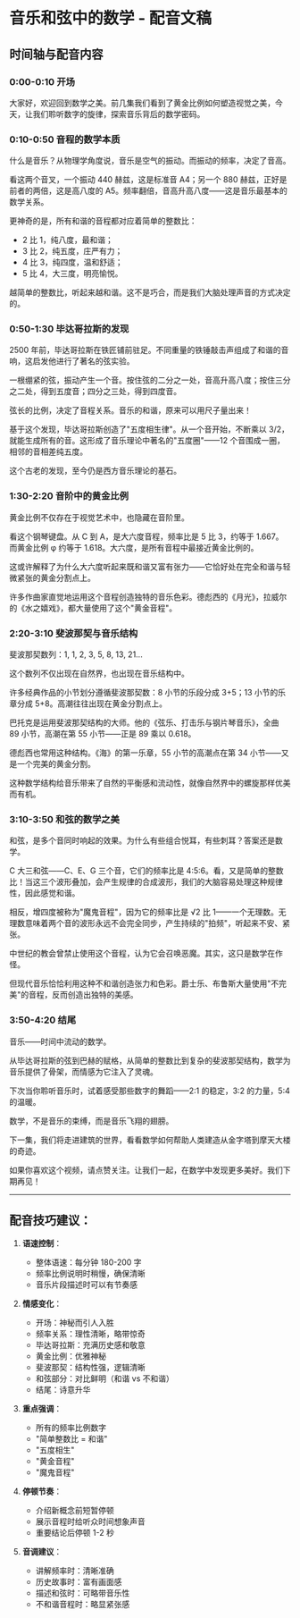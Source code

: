 # 音乐和弦中的数学 - 配音文稿

## 时间轴与配音内容

### 0:00-0:10 开场

大家好，欢迎回到数学之美。前几集我们看到了黄金比例如何塑造视觉之美，今天，让我们聆听数字的旋律，探索音乐背后的数学密码。

### 0:10-0:50 音程的数学本质

什么是音乐？从物理学角度说，音乐是空气的振动。而振动的频率，决定了音高。

看这两个音叉，一个振动 440 赫兹，这是标准音 A4；另一个 880 赫兹，正好是前者的两倍，这是高八度的 A5。频率翻倍，音高升高八度——这是音乐最基本的数学关系。

更神奇的是，所有和谐的音程都对应着简单的整数比：

- 2 比 1，纯八度，最和谐；
- 3 比 2，纯五度，庄严有力；
- 4 比 3，纯四度，温和舒适；
- 5 比 4，大三度，明亮愉悦。

越简单的整数比，听起来越和谐。这不是巧合，而是我们大脑处理声音的方式决定的。

### 0:50-1:30 毕达哥拉斯的发现

2500 年前，毕达哥拉斯在铁匠铺前驻足。不同重量的铁锤敲击声组成了和谐的音响，这启发他进行了著名的弦实验。

一根绷紧的弦，振动产生一个音。按住弦的二分之一处，音高升高八度；按住三分之二处，得到五度音；四分之三处，得到四度音。

弦长的比例，决定了音程关系。音乐的和谐，原来可以用尺子量出来！

基于这个发现，毕达哥拉斯创造了"五度相生律"。从一个音开始，不断乘以 3/2，就能生成所有的音。这形成了音乐理论中著名的"五度圈"——12 个音围成一圈，相邻的音相差纯五度。

这个古老的发现，至今仍是西方音乐理论的基石。

### 1:30-2:20 音阶中的黄金比例

黄金比例不仅存在于视觉艺术中，也隐藏在音阶里。

看这个钢琴键盘。从 C 到 A，是大六度音程，频率比是 5 比 3，约等于 1.667。而黄金比例 φ 约等于 1.618。大六度，是所有音程中最接近黄金比例的。

这或许解释了为什么大六度听起来既和谐又富有张力——它恰好处在完全和谐与轻微紧张的黄金分割点上。

许多作曲家直觉地运用这个音程创造独特的音乐色彩。德彪西的《月光》，拉威尔的《水之嬉戏》，都大量使用了这个"黄金音程"。

### 2:20-3:10 斐波那契与音乐结构

斐波那契数列：1, 1, 2, 3, 5, 8, 13, 21...

这个数列不仅出现在自然界，也出现在音乐结构中。

许多经典作品的小节划分遵循斐波那契数：8 小节的乐段分成 3+5；13 小节的乐章分成 5+8。高潮往往出现在黄金分割点上。

巴托克是运用斐波那契结构的大师。他的《弦乐、打击乐与钢片琴音乐》，全曲 89 小节，高潮在第 55 小节——正是 89 乘以 0.618。

德彪西也常用这种结构。《海》的第一乐章，55 小节的高潮点在第 34 小节——又是一个完美的黄金分割。

这种数学结构给音乐带来了自然的平衡感和流动性，就像自然界中的螺旋那样优美而有机。

### 3:10-3:50 和弦的数学之美

和弦，是多个音同时响起的效果。为什么有些组合悦耳，有些刺耳？答案还是数学。

C 大三和弦——C、E、G 三个音，它们的频率比是 4:5:6。看，又是简单的整数比！当这三个波形叠加，会产生规律的合成波形，我们的大脑容易处理这种规律性，因此感觉和谐。

相反，增四度被称为"魔鬼音程"，因为它的频率比是 √2 比 1——一个无理数。无理数意味着两个音的波形永远不会完全同步，产生持续的"拍频"，听起来不安、紧张。

中世纪的教会曾禁止使用这个音程，认为它会召唤恶魔。其实，这只是数学在作怪。

但现代音乐恰恰利用这种不和谐创造张力和色彩。爵士乐、布鲁斯大量使用"不完美"的音程，反而创造出独特的美感。

### 3:50-4:20 结尾

音乐——时间中流动的数学。

从毕达哥拉斯的弦到巴赫的赋格，从简单的整数比到复杂的斐波那契结构，数学为音乐提供了骨架，而情感为它注入了灵魂。

下次当你聆听音乐时，试着感受那些数字的舞蹈——2:1 的稳定，3:2 的力量，5:4 的温暖。

数学，不是音乐的束缚，而是音乐飞翔的翅膀。

下一集，我们将走进建筑的世界，看看数学如何帮助人类建造从金字塔到摩天大楼的奇迹。

如果你喜欢这个视频，请点赞关注。让我们一起，在数学中发现更多美好。我们下期再见！

---

## 配音技巧建议：

1. **语速控制**：

   - 整体语速：每分钟 180-200 字
   - 频率比例说明时稍慢，确保清晰
   - 音乐片段描述时可以有节奏感

2. **情感变化**：

   - 开场：神秘而引人入胜
   - 频率关系：理性清晰，略带惊奇
   - 毕达哥拉斯：充满历史感和敬意
   - 黄金比例：优雅神秘
   - 斐波那契：结构性强，逻辑清晰
   - 和弦部分：对比鲜明（和谐 vs 不和谐）
   - 结尾：诗意升华

3. **重点强调**：

   - 所有的频率比例数字
   - "简单整数比 = 和谐"
   - "五度相生"
   - "黄金音程"
   - "魔鬼音程"

4. **停顿节奏**：

   - 介绍新概念前短暂停顿
   - 展示音程时给听众时间想象声音
   - 重要结论后停顿 1-2 秒

5. **音调建议**：
   - 讲解频率时：清晰准确
   - 历史故事时：富有画面感
   - 描述和弦时：可略带音乐性
   - 不和谐音程时：略显紧张感
